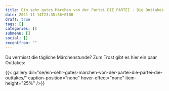 ```yaml
---
title: Ein sehr gutes Märchen von der Partei DIE PARTEI - Die Outtakes
date: 2021-11-14T23:35:36+0100
draft: true
tags: []
categories: []
submenu: []
social: []
recentfrom: ""
---
```

Du vermisst die tägliche Märchenstunde? Zum Trost gibt es hier ein paar Outtakes:

{{< gallery dir="se/ein-sehr-gutes-marchen-von-der-partei-die-partei-die-outtakes/" caption-position="none" hover-effect="none" item-height="25%" />}}